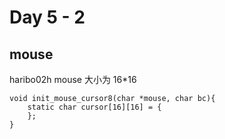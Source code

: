 # Day 5 - 2

## mouse
haribo02h
mouse 大小为 16*16
```
void init_mouse_cursor8(char *mouse, char bc){
	static char cursor[16][16] = {
	};
}
```